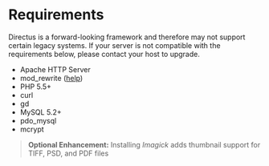 # Requirements
Directus is a forward-looking framework and therefore may not support certain legacy systems. If your server is not compatible with the requirements below, please contact your host to upgrade.

* Apache HTTP Server
* mod_rewrite ([help](/docs/troubleshooting))
* PHP 5.5+
* curl
* gd
* MySQL 5.2+
* pdo_mysql
* mcrypt

> **Optional Enhancement:** Installing *Imagick* adds thumbnail support for TIFF, PSD, and PDF files
